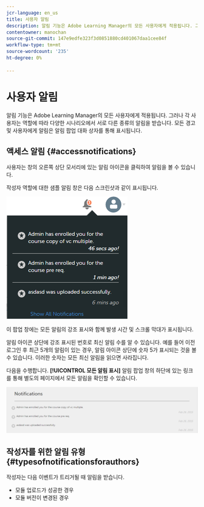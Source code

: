 ```yaml
---
jcr-language: en_us
title: 사용자 알림
description: 알림 기능은 Adobe Learning Manager의 모든 사용자에게 적용됩니다. 그러나 각 사용자는 역할에 따라 다양한 시나리오에서 서로 다른 종류의 알림을 받습니다. 모든 경고 및 사용자에게 알림은 알림 팝업 대화 상자를 통해 표시됩니다.
contentowner: manochan
source-git-commit: 147e9edfe323f3d0851880cd401067daa1cee84f
workflow-type: tm+mt
source-wordcount: '235'
ht-degree: 0%

---
```




# 사용자 알림

알림 기능은 Adobe Learning Manager의 모든 사용자에게 적용됩니다. 그러나 각 사용자는 역할에 따라 다양한 시나리오에서 서로 다른 종류의 알림을 받습니다. 모든 경고 및 사용자에게 알림은 알림 팝업 대화 상자를 통해 표시됩니다.

## 액세스 알림 {#accessnotifications}

사용자는 창의 오른쪽 상단 모서리에 있는 알림 아이콘을 클릭하여 알림을 볼 수 있습니다.

작성자 역할에 대한 샘플 알림 창은 다음 스크린샷과 같이 표시됩니다.

![](assets/author-notifications.png)

이 팝업 창에는 모든 알림의 강조 표시와 함께 발생 시간 및 스크롤 막대가 표시됩니다.

알림 아이콘 상단에 강조 표시된 번호로 최신 알림 수를 알 수 있습니다. 예를 들어 이전 로그인 후 최근 5개의 알림이 있는 경우, 알림 아이콘 상단에 숫자 5가 표시되는 것을 볼 수 있습니다. 이러한 숫자는 모든 최신 알림을 읽으면 사라집니다.

다음을 수행합니다. **[!UICONTROL 모든 알림 표시]** 알림 팝업 창의 하단에 있는 링크를 통해 별도의 페이지에서 모든 알림을 확인할 수 있습니다.

![](assets/author-notifications-page.png)

## 작성자를 위한 알림 유형 {#typesofnotificationsforauthors}

작성자는 다음 이벤트가 트리거될 때 알림을 받습니다.

* 모듈 업로드가 성공한 경우
* 모듈 버전이 변경된 경우
